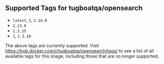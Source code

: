 ## Supported Tags for tugboatqa/opensearch

* `latest`, `2`, `2.14.0`
* `2.13.0`
* `1.3.15`
* `1`, `1.3.16`

The above tags are currently supported. Visit https://hub.docker.com/r/tugboatqa/opensearch/tags/ to see a list of all available tags for this image, including those that are no longer supported.
